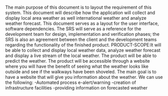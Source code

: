 The main purpose of this document is to layout the requirement of this system. This document will describe
how the application will collect and display local area weather as well international weather and analyze
weather forecast. This document serves as a layout for the user interface, software dependencies. The SRS
will serve as a reference for the development team for design, implementation and verification phases; the
SRS is also an agreement between the client and the development teams regarding the functionality of the
finished product. 
PRODUCT-SCOPE:It will be able to collect and display local weather data, analyze weather forecast and display a live stream of the local weather. The product will be able to predict the weather. The product will be accessible through a
website where you will have the benefit of seeing what the weather looks like outside and see if the walkways
have been shoveled. The main goal is to have a website that will give you information about the weather. We
can use the following:
-Automated process e-alert/warning
-creation of infrastructure facilities
-providing information on forecasted weather
